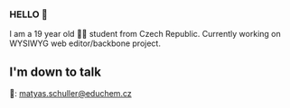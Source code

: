 ### HELLO 👋
I am a 19 year old 👨‍🎓 student from Czech Republic.
Currently working on WYSIWYG web editor/backbone project.

## I'm down to talk
📧: matyas.schuller@educhem.cz

<!--
**negativexp/negativexp** is a ✨ _special_ ✨ repository because its `README.md` (this file) appears on your GitHub profile.

Here are some ideas to get you started:

- 🔭 I’m currently working on ...
- 🌱 I’m currently learning ...
- 👯 I’m looking to collaborate on ...
- 🤔 I’m looking for help with ...
- 💬 Ask me about ...
- 📫 How to reach me: ...
- 😄 Pronouns: ...
- ⚡ Fun fact: ...
-->

